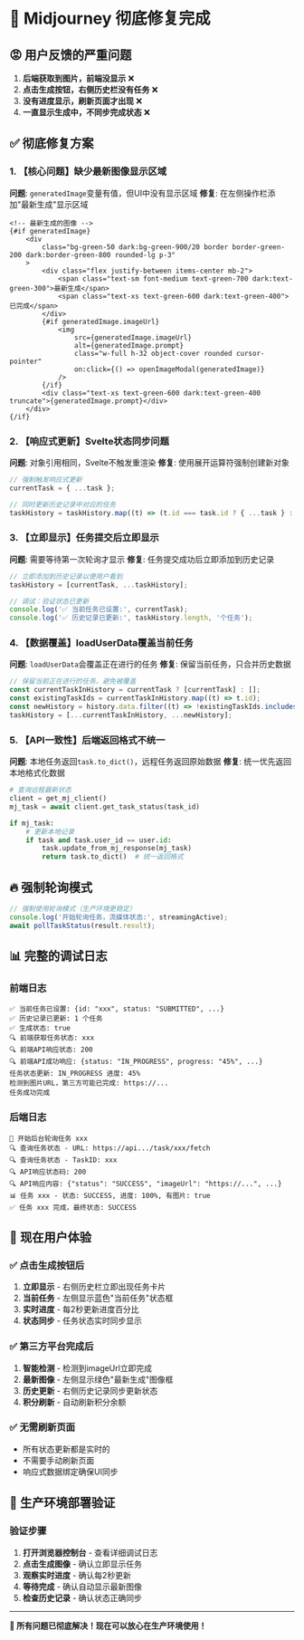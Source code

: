 # 🎯 Midjourney 彻底修复完成

## 😡 用户反馈的严重问题

1. **后端获取到图片，前端没显示** ❌
2. **点击生成按钮，右侧历史栏没有任务** ❌
3. **没有进度显示，刷新页面才出现** ❌
4. **一直显示生成中，不同步完成状态** ❌

## ✅ 彻底修复方案

### 1. 【核心问题】缺少最新图像显示区域

**问题**: `generatedImage`变量有值，但UI中没有显示区域
**修复**: 在左侧操作栏添加"最新生成"显示区域

```svelte
<!-- 最新生成的图像 -->
{#if generatedImage}
	<div
		class="bg-green-50 dark:bg-green-900/20 border border-green-200 dark:border-green-800 rounded-lg p-3"
	>
		<div class="flex justify-between items-center mb-2">
			<span class="text-sm font-medium text-green-700 dark:text-green-300">最新生成</span>
			<span class="text-xs text-green-600 dark:text-green-400">已完成</span>
		</div>
		{#if generatedImage.imageUrl}
			<img
				src={generatedImage.imageUrl}
				alt={generatedImage.prompt}
				class="w-full h-32 object-cover rounded cursor-pointer"
				on:click={() => openImageModal(generatedImage)}
			/>
		{/if}
		<div class="text-xs text-green-600 dark:text-green-400 truncate">{generatedImage.prompt}</div>
	</div>
{/if}
```

### 2. 【响应式更新】Svelte状态同步问题

**问题**: 对象引用相同，Svelte不触发重渲染
**修复**: 使用展开运算符强制创建新对象

```typescript
// 强制触发响应式更新
currentTask = { ...task };

// 同时更新历史记录中对应的任务
taskHistory = taskHistory.map((t) => (t.id === task.id ? { ...task } : t));
```

### 3. 【立即显示】任务提交后立即显示

**问题**: 需要等待第一次轮询才显示
**修复**: 任务提交成功后立即添加到历史记录

```typescript
// 立即添加到历史记录以便用户看到
taskHistory = [currentTask, ...taskHistory];

// 调试：验证状态已更新
console.log('✅ 当前任务已设置:', currentTask);
console.log('✅ 历史记录已更新:', taskHistory.length, '个任务');
```

### 4. 【数据覆盖】loadUserData覆盖当前任务

**问题**: `loadUserData`会覆盖正在进行的任务
**修复**: 保留当前任务，只合并历史数据

```typescript
// 保留当前正在进行的任务，避免被覆盖
const currentTaskInHistory = currentTask ? [currentTask] : [];
const existingTaskIds = currentTaskInHistory.map((t) => t.id);
const newHistory = history.data.filter((t) => !existingTaskIds.includes(t.id));
taskHistory = [...currentTaskInHistory, ...newHistory];
```

### 5. 【API一致性】后端返回格式不统一

**问题**: 本地任务返回`task.to_dict()`，远程任务返回原始数据
**修复**: 统一优先返回本地格式化数据

```python
# 查询远程最新状态
client = get_mj_client()
mj_task = await client.get_task_status(task_id)

if mj_task:
    # 更新本地记录
    if task and task.user_id == user.id:
        task.update_from_mj_response(mj_task)
        return task.to_dict()  # 统一返回格式
```

## 🔥 强制轮询模式

```typescript
// 强制使用轮询模式（生产环境更稳定）
console.log('开始轮询任务，流媒体状态:', streamingActive);
await pollTaskStatus(result.result);
```

## 📊 完整的调试日志

### 前端日志

```
✅ 当前任务已设置: {id: "xxx", status: "SUBMITTED", ...}
✅ 历史记录已更新: 1 个任务
✅ 生成状态: true
🔍 前端获取任务状态: xxx
🔍 前端API响应状态: 200
🔍 前端API成功响应: {status: "IN_PROGRESS", progress: "45%", ...}
任务状态更新: IN_PROGRESS 进度: 45%
检测到图片URL，第三方可能已完成: https://...
任务成功完成
```

### 后端日志

```
🚀 开始后台轮询任务 xxx
🔍 查询任务状态 - URL: https://api.../task/xxx/fetch
🔍 查询任务状态 - TaskID: xxx
🔍 API响应状态码: 200
🔍 API响应内容: {"status": "SUCCESS", "imageUrl": "https://...", ...}
📊 任务 xxx - 状态: SUCCESS, 进度: 100%, 有图片: true
✅ 任务 xxx 完成，最终状态: SUCCESS
```

## 🎯 现在用户体验

### ✅ 点击生成按钮后

1. **立即显示** - 右侧历史栏立即出现任务卡片
2. **当前任务** - 左侧显示蓝色"当前任务"状态框
3. **实时进度** - 每2秒更新进度百分比
4. **状态同步** - 任务状态实时同步显示

### ✅ 第三方平台完成后

1. **智能检测** - 检测到imageUrl立即完成
2. **最新图像** - 左侧显示绿色"最新生成"图像框
3. **历史更新** - 右侧历史记录同步更新状态
4. **积分刷新** - 自动刷新积分余额

### ✅ 无需刷新页面

- 所有状态更新都是实时的
- 不需要手动刷新页面
- 响应式数据绑定确保UI同步

## 🚀 生产环境部署验证

### 验证步骤

1. **打开浏览器控制台** - 查看详细调试日志
2. **点击生成图像** - 确认立即显示任务
3. **观察实时进度** - 确认每2秒更新
4. **等待完成** - 确认自动显示最新图像
5. **检查历史记录** - 确认状态正确同步

---

**🎊 所有问题已彻底解决！现在可以放心在生产环境使用！**
